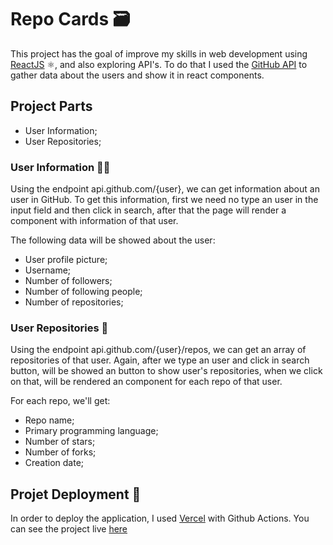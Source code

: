 # Repo Cards 🗃️
This project has the goal of improve my skills in web development using [ReactJS](https://reactjs.org/) ⚛️, and also exploring API's. To do that I used the [GitHub API](https://docs.github.com/en/rest/guides/getting-started-with-the-rest-api) to gather data about the users and show it in react components.

## Project Parts
- User Information;
- User Repositories;

### User Information 👩‍💻
Using the endpoint api.github.com/{user}, we can get information about an user in GitHub. To get this information, first we need no type an user in the input field and then click in search, after that the page will render a component with information of that user.

The following data will be showed about the user:
- User profile picture;
- Username;
- Number of followers;
- Number of following people;
- Number of repositories;

### User Repositories 🎴
Using the endpoint api.github.com/{user}/repos, we can get an array of repositories of that user. Again, after we type an user and click in search button, will be showed an button to show user's repositories, when we click on that, will be rendered an component for each repo of that user.

For each repo, we'll get:
- Repo name;
- Primary programming language;
- Number of stars;
- Number of forks;
- Creation date;

## Projet Deployment 🚀
In order to deploy the application, I used [Vercel](https://vercel.com/) with Github Actions. You can see the project live [here](https://repo-cards.vercel.app/)
